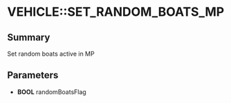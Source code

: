 # VEHICLE::SET_RANDOM_BOATS_MP

## Summary
Set random boats active in MP

## Parameters
* **BOOL** randomBoatsFlag